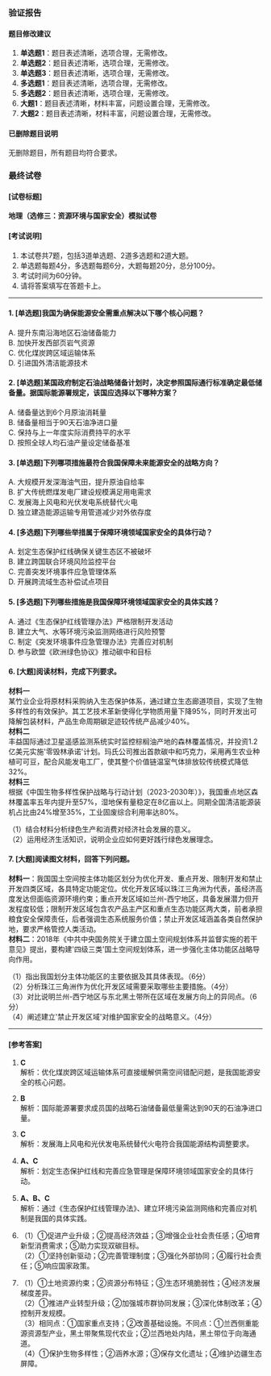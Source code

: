 ### 验证报告

#### 题目修改建议
1. **单选题1**：题目表述清晰，选项合理，无需修改。
2. **单选题2**：题目表述清晰，选项合理，无需修改。
3. **单选题3**：题目表述清晰，选项合理，无需修改。
4. **多选题1**：题目表述清晰，选项合理，无需修改。
5. **多选题2**：题目表述清晰，选项合理，无需修改。
6. **大题1**：题目表述清晰，材料丰富，问题设置合理，无需修改。
7. **大题2**：题目表述清晰，材料丰富，问题设置合理，无需修改。

#### 已删除题目说明
无删除题目，所有题目均符合要求。

### 最终试卷

#### [试卷标题]
**地理（选修三：资源环境与国家安全）模拟试卷**

#### [考试说明]
1. 本试卷共7题，包括3道单选题、2道多选题和2道大题。
2. 单选题每题4分，多选题每题6分，大题每题20分，总分100分。
3. 考试时间为60分钟。
4. 请将答案填写在答题卡上。

---

#### 1. [单选题]我国为确保能源安全需重点解决以下哪个核心问题？  
A. 提升东南沿海地区石油储备能力  
B. 加快开发西部页岩气资源  
C. 优化煤炭跨区域运输体系  
D. 引进国外清洁能源技术  

#### 2. [单选题]某国政府制定石油战略储备计划时，决定参照国际通行标准确定最低储备量。据国际能源署规定，该国应选择以下哪种方案？  
A. 储备量达到6个月原油消耗量  
B. 储备量相当于90天石油净进口量  
C. 保持与上一年度实际消费持平的水平  
D. 按照全球人均石油产量设定储备基准  

#### 3. [单选题]下列哪项措施最符合我国保障未来能源安全的战略方向？  
A. 大规模开发深海油气田，提升原油自给率  
B. 扩大传统燃煤发电厂建设规模满足用电需求  
C. 发展海上风电和光伏发电系统替代火电  
D. 独立建造能源运输专用管道减少对外依存度  

#### 4. [多选题]下列哪些举措属于保障环境领域国家安全的具体行动？
A. 划定生态保护红线确保关键生态区不被破坏  
B. 建立跨国联合环境风险监控平台  
C. 完善突发环境事件应急管理体系  
D. 开展跨流域生态补偿试点项目  

#### 5. [多选题]下列哪些措施是我国保障环境领域国家安全的具体实践？  
A. 通过《生态保护红线管理办法》严格限制开发活动  
B. 建立大气、水等环境污染监测网络进行风险预警  
C. 制定《突发环境事件应急管理办法》完善应对机制  
D. 参与欧盟《欧洲绿色协议》推动碳中和目标  

#### 6. [大题]阅读材料，完成下列要求。  
**材料一**  
某竹业企业将原材料采购纳入生态保护体系，通过建立生态廊道项目，实现了生物多样性的有效保护。其工艺技术革新使得化学物质用量下降95%，同时开发出可降解包装材料，产品生命周期碳足迹较传统产品减少40%。  
**材料二**  
丰益国际通过卫星遥感监测系统实时监控棕榈油产地的森林覆盖情况，并投资1.2亿美元实施'零毁林承诺'计划。玛氏公司推出首款碳中和巧克力，采用再生农业种植可可豆，配合风能发电工厂，使其整个价值链温室气体排放较传统模式降低32%。  
**材料三**  
根据《中国生物多样性保护战略与行动计划（2023-2030年）》，我国重点地区森林覆盖率五年内提升至57%，湿地保有量稳定在8亿亩以上。同期全国清洁能源装机占比由24%增至35%，工业固废综合利用率达80%。  

（1）结合材料分析绿色生产和消费对经济社会发展的意义。  
（2）运用经济生活知识，说明企业应如何更好践行绿色发展理念。  

#### 7. [大题]阅读图文材料，回答下列问题。  
**材料一**：我国国土空间按主体功能区划分为优化开发、重点开发、限制开发和禁止开发四类区域，各具特定功能定位。优化开发区域以珠江三角洲为代表，虽经济高度发达但面临资源环境约束；重点开发区域如兰州-西宁地区，具备发展潜力但开发程度较低；限制开发区域包含农产品主产区和重点生态功能区两大类，前者承担粮食安全保障责任，后者强调生态系统服务价值；禁止开发区域涵盖各类自然保护地，要求严格管控人类活动。  
**材料二**：2018年《中共中央国务院关于建立国土空间规划体系并监督实施的若干意见》提出，要构建'四级三类'国土空间规划体系，进一步强化主体功能区战略导向作用。  

（1）指出我国划分主体功能区的主要依据及其具体表现。（6分）  
（2）分析珠江三角洲作为优化开发区域需要采取哪些主要措施。（4分）  
（3）对比说明兰州-西宁地区与东北黑土带所在区域在发展方向上的异同点。（6分）  
（4）阐述建立'禁止开发区域'对维护国家安全的战略意义。（4分）  

---

#### [参考答案]

1. **C**  
   解析：优化煤炭跨区域运输体系可直接缓解供需空间错配问题，是我国能源安全的核心问题。

2. **B**  
   解析：国际能源署要求成员国的战略石油储备最低量需达到90天的石油净进口量。

3. **C**  
   解析：发展海上风电和光伏发电系统替代火电符合我国能源结构调整要求。

4. **A、C**  
   解析：划定生态保护红线和完善应急管理是保障环境领域国家安全的具体行动。

5. **A、B、C**  
   解析：通过《生态保护红线管理办法》、建立环境污染监测网络和完善应对机制是我国的具体实践。

6.  
   （1）①促进产业升级；②提高经济效益；③增强企业社会责任感；④培育新型消费需求；⑤助力实现双碳目标。  
   （2）①坚持创新驱动；②完善管理制度；③强化外部协同；④履行社会责任；⑤响应国家政策。

7.  
   （1）①土地资源约束；②资源分布特征；③生态环境脆弱性；④经济发展梯度差异。  
   （2）①推进产业转型升级；②加强城市群协同发展；③深化体制改革；④控制开发规模。  
   （3）相同点：①国家重点支持；②改善基础设施。不同点：①兰西侧重能源资源型产业，黑土带聚焦现代农业；②兰西地处内陆，黑土带位于向海通道。  
   （4）①保护生物多样性；②涵养水源；③保存文化遗址；④维护边疆生态屏障。
